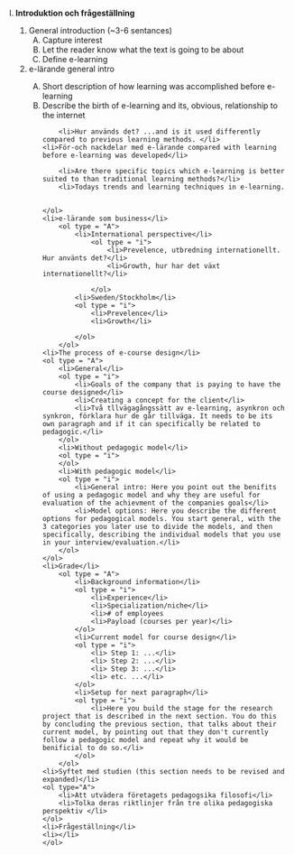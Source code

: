 <ol type="I">
  <li><strong>Introduktion och frågeställning</strong></li>
  <ol>
  	<li>General introduction (~3-6 sentances)
  	<ol type = "A">
  		<li>Capture interest</li>
  		<li>Let the reader know what the text is going to be about</li>
  		<li>Define e-learning</li>
  	</ol>
    <li>e-lärande general intro</li>
    <ol type = "A">
    	<li>Short description of how learning was accomplished before e-learning</li>
    	<li>Describe the birth of e-learning and its, obvious, relationship to the internet</li>
 
       	
       	<li>Hur används det? ...and is it used differently compared to previous learning methods. </li>
  	<li>För-och nackdelar med e-lärande compared with learning before e-learning was developed</li>
    	
    	<li>Are there specific topics which e-learning is better suited to than traditional learning methods?</li>
    	<li>Todays trends and learning techniques in e-learning.

    	
    </ol>
    <li>e-lärande som business</li>
    	<ol type = "A">
    		<li>International perspective</li>
    			<ol type = "i">
    				<li>Prevelence, utbredning internationellt. Hur använts det?</li>
    				<li>Growth, hur har det växt internationellt?</li>
    				
    			</ol>
    		<li>Sweden/Stockholm</li>
    		<ol type = "i">
    			<li>Prevelence</li>
    			<li>Growth</li>
    			
    		</ol>
    	</ol>
    <li>The process of e-course design</li>
    <ol type = "A">
    	<li>General</li>
    	<ol type = "i">
    		<li>Goals of the company that is paying to have the course designed</li>
    		<li>Creating a concept for the client</li>
    		<li>Två tllvägagångssätt av e-learning, asynkron och synkron, förklara hur de går tillväga. It needs to be its own paragraph and if it can specifically be related to pedagogic.</li>
    	</ol>
    	<li>Without pedagogic model</li>
    	<ol type = "i"> 
    	</ol>   	
    	<li>With pedagogic model</li>
    	<ol type = "i">
    		<li>General intro: Here you point out the benifits of using a pedagogic model and why they are useful for evaluation of the achievment of the companies goals</li>
    		<li>Model options: Here you describe the different options for pedagogical models. You start general, with the 3 categories you later use to divide the models, and then specifically, describing the individual models that you use in your interview/evaluation.</li>
    	</ol>
    </ol>
    <li>Grade</li>
    	<ol type = "A">
    		<li>Background information</li>
			<ol type = "i">
				<li>Experience</li>
				<li>Specialization/niche</li>
				<li># of employees
				<li>Payload (courses per year)</li>
			</ol>
			<li>Current model for course design</li>
			<ol type = "i">
				<li> Step 1: ...</li>
				<li> Step 2: ...</li>
				<li> Step 3: ...</li>
				<li> etc. ...</li>
			</ol>
			<li>Setup for next paragraph</li>
			<ol type = "i">
				<li>Here you build the stage for the research project that is described in the next section. You do this by concluding the previous section, that talks about their current model, by pointing out that they don't currently follow a pedagogic model and repeat why it would be benificial to do so.</li>
			</ol>
    	</ol>
    <li>Syftet med studien (this section needs to be revised and expanded)</li>
    <ol type="A">
    	<li>Att utvädera företagets pedagogsika filosofi</li>
    	<li>Tolka deras riktlinjer från tre olika pedagogiska perspektiv </li>
    </ol>
    <li>Frågeställning</li>
    <li></li>
    </ol>
</ol>
